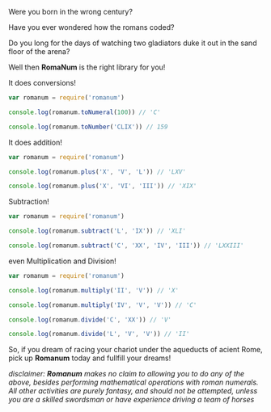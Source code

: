 Were you born in the wrong century?

Have you ever wondered how the romans coded?

Do you long for the days of watching two gladiators duke it out in the sand floor of the arena?

Well then **RomaNum** is the right library for you!

It does conversions!

```javascript
var romanum = require('romanum')

console.log(romanum.toNumeral(100)) // 'C'

console.log(romanum.toNumber('CLIX')) // 159
```

It does addition!

```javascript
var romanum = require('romanum')

console.log(romanum.plus('X', 'V', 'L')) // 'LXV'

console.log(romanum.plus('X', 'VI', 'III')) // 'XIX'
```

Subtraction!

```javascript
var romanum = require('romanum')

console.log(romanum.subtract('L', 'IX')) // 'XLI'

console.log(romanum.subtract('C', 'XX', 'IV', 'III')) // 'LXXIII'
```

even Multiplication and Division!

```javascript
var romanum = require('romanum')

console.log(romanum.multiply('II', 'V')) // 'X'

console.log(romanum.multiply('IV', 'V', 'V')) // 'C'

console.log(romanum.divide('C', 'XX')) // 'V'

console.log(romanum.divide('L', 'V', 'V')) // 'II'
```

So, if you dream of racing your chariot under the aqueducts of acient Rome, pick up **Romanum** today and fullfill your dreams!

*disclaimer:  **Romanum** makes no claim to allowing you to do any of the above, besides performing mathematical operations with roman numerals. All other activities are purely fantasy, and should not be attempted, unless you are a skilled swordsman or have experience driving a team of horses*